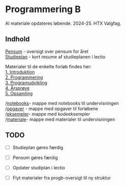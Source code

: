 # Programmering B
Al materiale opdateres løbende.
2024-25.
HTX Valgfag.

## Indhold
[Pensum](pensum.md) - oversigt over pensum for året  
[Studieplan](0-studieplan.md) - kort resume af studieplanen i lectio

Materialer til de enkelte forløb findes her:   
[1. Introduktion](1-introduktion.md)  
[2. Programmering](2-programmering.md)  
[3. Programudvikling](3-programudvikling.md)  
[4. Årsprøve](4-aarsproeve.md)  
[5. Opsamling](5-opsamling.md)

/[notebooks](/notebooks)- mappe med notebooks til undervisningen  
/[opgaver](/opgaver) - mappe med opgaver til forløbene  
/[eksempler](/eksempler)- mappe med kodeeksempler  
/[materiale](/materiale)- mappe med materialer til undervisningen


## TODO
- [ ] Studieplan gøres færdig
- [ ] Pensum gøres færdig
- [ ] Opdater studiplan i lectio
- [ ] Flyt materialer fra progb-oversigt til ny struktur



